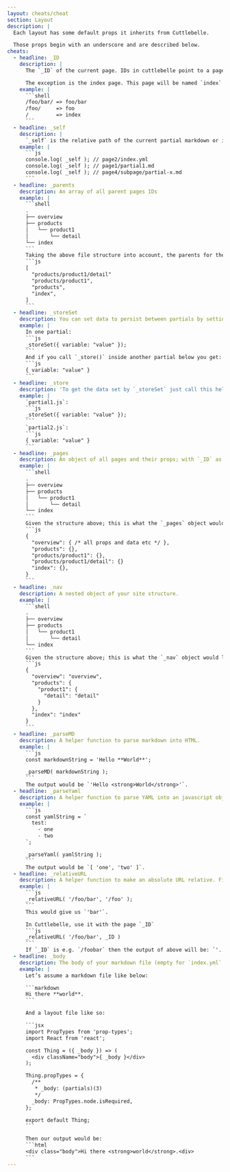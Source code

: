 ```yaml
---
layout: cheats/cheat
section: Layout
description: |
  Each layout has some default props it inherits from Cuttlebelle.

  Those props begin with an underscore and are described below.
cheats:
  - headline: _ID
    description: |
      The `_ID` of the current page. IDs in cuttlebelle point to a page and a derived from their relative url. They are therefor unique to each page.

      The exception is the index page. This page will be named `index` by default and can be changed in the settings.
    example: |
      ```shell
      /foo/bar/ => foo/bar
      /foo/     => foo
      /         => index
      ```
  - headline: _self
    description: |
      `_self` is the relative path of the current partial markdown or index.yml.
    example: |
      ```js
      console.log( _self ); // page2/index.yml
      console.log( _self ); // page1/partial1.md
      console.log( _self ); // page4/subpage/partial-x.md
      ```
  - headline: _parents
    description: An array of all parent pages IDs
    example: |
      ```shell
      .
      ├── overview
      ├── products
      │   └── product1
      │       └── detail
      └── index
      ```
      Taking the above file structure into account, the parents for the page `product/product1/detail` would be:
      ```js
      [
        "products/product1/detail"
        "products/product1",
        "products",
        "index",
      ]
      ```
  - headline: _storeSet
    description: You can set data to persist between partials by setting them with this helper.
    example: |
      In one partial:
      ```js
      _storeSet({ variable: "value" });
      ```
      And if you call `_store()` inside another partial below you get:
      ```js
      { variable: "value" }
      ```
  - headline: _store
    description: 'To get the data set by `_storeSet` just call this helper function:'
    example: |
      `partial1.js`:
      ```js
      _storeSet({ variable: "value" });
      ```
      `partial2.js`:
      ```js
      { variable: "value" }
      ```
  - headline: _pages
    description: An object of all pages and their props; with `_ID` as their key. Each page also get the `_url` prop automatically attached.
    example: |
      ```shell
      .
      ├── overview
      ├── products
      │   └── product1
      │       └── detail
      └── index
      ```
      Given the structure above; this is what the `_pages` object would look like:
      ```js
      {
        "overview": { /* all props and data etc */ },
        "products": {},
        "products/product1": {},
        "products/product1/detail": {}
        "index": {},
      }
      ```
  - headline: _nav
    description: A nested object of your site structure.
    example: |
      ```shell
      .
      ├── overview
      ├── products
      │   └── product1
      │       └── detail
      └── index
      ```
      Given the structure above; this is what the `_nav` object would look like:
      ```js
      {
        "overview": "overview",
        "products": {
          "product1": {
            "detail": "detail"
          }
        },
        "index": "index"
      }
      ```
  - headline: _parseMD
    description: A helper function to parse markdown into HTML.
    example: |
      ```js
      const markdownString = 'Hello **World**';

      _parseMD( markdownString );
      ```
      The output would be `'Hello <strong>World</strong>'`.
  - headline: _parseYaml
    description: A helper function to parse YAML into an javascript object.
    example: |
      ```js
      const yamlString = `
        test:
          - one
          - two
      `;

      _parseYaml( yamlString );
      ```
      The output would be `[ 'one', 'two' ]`.
  - headline: _relativeURL
    description: A helper function to make an absolute URL relative. First argument is the target, second is the base.
    example: |
      ```js
      _relativeURL( '/foo/bar', '/foo' );
      ```
      This would give us `'bar'`.

      In Cuttlebelle, use it with the page `_ID`
      ```js
      _relativeURL( '/foo/bar', _ID )
      ```
      If `_ID` is e.g. `/foobar` then the output of above will be: `'../foo/bar'`.
  - headline: _body
    description: The body of your markdown file (empty for `index.yml` files).
    example: |
      Let’s assume a markdown file like below:

      ```markdown
      Hi there **world**.
      ```

      And a layout file like so:

      ```jsx
      import PropTypes from 'prop-types';
      import React from 'react';

      const Thing = ({ _body }) => (
        <div className="body">{ _body }</div>
      );

      Thing.propTypes = {
        /**
         * _body: (partials)(3)
         */
        _body: PropTypes.node.isRequired,
      };

      export default Thing;
      ```

      Then our output would be:
      ```html
      <div class="body">Hi there <strong>world</strong>.<div>
      ```
---
```

